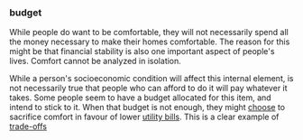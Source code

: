 ### budget

While people do want to be comfortable, they will not necessarily
spend all the money necessary to make their homes comfortable. The 
reason for this might be that financial stability is also one 
important aspect of people's lives. Comfort cannot be analyzed in 
isolation. 

While a person's socioeconomic condition will affect this internal element, 
is not necessarily true that people who can afford to do it will pay 
whatever it takes. Some people seem to have a budget allocated for this 
item, and intend to stick to it. When that budget is not enough, they 
might [choose](layer=trade-offs) to sacrifice comfort in favour of 
lower [utility bills](code=utility_bills). This is a clear example
of [trade-offs](layer=trade-offs)
